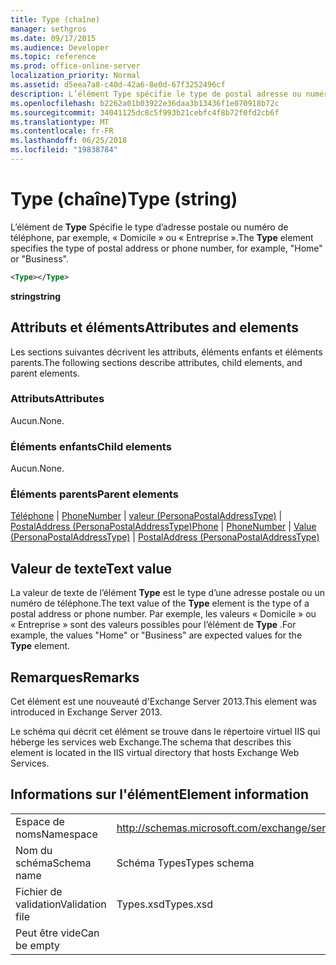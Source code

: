 ```yaml
---
title: Type (chaîne)
manager: sethgros
ms.date: 09/17/2015
ms.audience: Developer
ms.topic: reference
ms.prod: office-online-server
localization_priority: Normal
ms.assetid: d5eea7a8-c40d-42a6-8e0d-67f3252496cf
description: L’élément Type spécifie le type de postal adresse ou numéro de téléphone, par exemple, HomeorBusiness.
ms.openlocfilehash: b2262a01b03922e36daa3b13436f1e070918b72c
ms.sourcegitcommit: 34041125dc8c5f993b21cebfc4f8b72f0fd2cb6f
ms.translationtype: MT
ms.contentlocale: fr-FR
ms.lasthandoff: 06/25/2018
ms.locfileid: "19838784"
---
```

# <a name="type-string"></a><span data-ttu-id="6c9d4-103">Type (chaîne)</span><span class="sxs-lookup"><span data-stu-id="6c9d4-103">Type (string)</span></span>

<span data-ttu-id="6c9d4-104">L’élément de **Type** Spécifie le type d’adresse postale ou numéro de téléphone, par exemple, « Domicile » ou « Entreprise ».</span><span class="sxs-lookup"><span data-stu-id="6c9d4-104">The **Type** element specifies the type of postal address or phone number, for example, "Home" or "Business".</span></span> 
  
```XML
<Type></Type>
```

 <span data-ttu-id="6c9d4-105">**string**</span><span class="sxs-lookup"><span data-stu-id="6c9d4-105">**string**</span></span>
## <a name="attributes-and-elements"></a><span data-ttu-id="6c9d4-106">Attributs et éléments</span><span class="sxs-lookup"><span data-stu-id="6c9d4-106">Attributes and elements</span></span>

<span data-ttu-id="6c9d4-107">Les sections suivantes décrivent les attributs, éléments enfants et éléments parents.</span><span class="sxs-lookup"><span data-stu-id="6c9d4-107">The following sections describe attributes, child elements, and parent elements.</span></span>
  
### <a name="attributes"></a><span data-ttu-id="6c9d4-108">Attributs</span><span class="sxs-lookup"><span data-stu-id="6c9d4-108">Attributes</span></span>

<span data-ttu-id="6c9d4-109">Aucun.</span><span class="sxs-lookup"><span data-stu-id="6c9d4-109">None.</span></span>
  
### <a name="child-elements"></a><span data-ttu-id="6c9d4-110">Éléments enfants</span><span class="sxs-lookup"><span data-stu-id="6c9d4-110">Child elements</span></span>

<span data-ttu-id="6c9d4-111">Aucun.</span><span class="sxs-lookup"><span data-stu-id="6c9d4-111">None.</span></span>
  
### <a name="parent-elements"></a><span data-ttu-id="6c9d4-112">Éléments parents</span><span class="sxs-lookup"><span data-stu-id="6c9d4-112">Parent elements</span></span>

<span data-ttu-id="6c9d4-113">[Téléphone](phone.md) | [PhoneNumber](phonenumber.md) | [valeur (PersonaPostalAddressType)](value-personapostaladdresstype.md) | [PostalAddress (PersonaPostalAddressType)](postaladdress-personapostaladdresstype.md)</span><span class="sxs-lookup"><span data-stu-id="6c9d4-113">[Phone](phone.md) | [PhoneNumber](phonenumber.md) | [Value (PersonaPostalAddressType)](value-personapostaladdresstype.md) | [PostalAddress (PersonaPostalAddressType)](postaladdress-personapostaladdresstype.md)</span></span>
  
## <a name="text-value"></a><span data-ttu-id="6c9d4-114">Valeur de texte</span><span class="sxs-lookup"><span data-stu-id="6c9d4-114">Text value</span></span>

<span data-ttu-id="6c9d4-115">La valeur de texte de l’élément **Type** est le type d’une adresse postale ou un numéro de téléphone.</span><span class="sxs-lookup"><span data-stu-id="6c9d4-115">The text value of the **Type** element is the type of a postal address or phone number.</span></span> <span data-ttu-id="6c9d4-116">Par exemple, les valeurs « Domicile » ou « Entreprise » sont des valeurs possibles pour l’élément de **Type** .</span><span class="sxs-lookup"><span data-stu-id="6c9d4-116">For example, the values "Home" or "Business" are expected values for the **Type** element.</span></span> 
  
## <a name="remarks"></a><span data-ttu-id="6c9d4-117">Remarques</span><span class="sxs-lookup"><span data-stu-id="6c9d4-117">Remarks</span></span>

<span data-ttu-id="6c9d4-118">Cet élément est une nouveauté d'Exchange Server 2013.</span><span class="sxs-lookup"><span data-stu-id="6c9d4-118">This element was introduced in Exchange Server 2013.</span></span>
  
<span data-ttu-id="6c9d4-119">Le schéma qui décrit cet élément se trouve dans le répertoire virtuel IIS qui héberge les services web Exchange.</span><span class="sxs-lookup"><span data-stu-id="6c9d4-119">The schema that describes this element is located in the IIS virtual directory that hosts Exchange Web Services.</span></span>
  
## <a name="element-information"></a><span data-ttu-id="6c9d4-120">Informations sur l'élément</span><span class="sxs-lookup"><span data-stu-id="6c9d4-120">Element information</span></span>

|||
|:-----|:-----|
|<span data-ttu-id="6c9d4-121">Espace de noms</span><span class="sxs-lookup"><span data-stu-id="6c9d4-121">Namespace</span></span>  <br/> |http://schemas.microsoft.com/exchange/services/2006/types  <br/> |
|<span data-ttu-id="6c9d4-122">Nom du schéma</span><span class="sxs-lookup"><span data-stu-id="6c9d4-122">Schema name</span></span>  <br/> |<span data-ttu-id="6c9d4-123">Schéma Types</span><span class="sxs-lookup"><span data-stu-id="6c9d4-123">Types schema</span></span>  <br/> |
|<span data-ttu-id="6c9d4-124">Fichier de validation</span><span class="sxs-lookup"><span data-stu-id="6c9d4-124">Validation file</span></span>  <br/> |<span data-ttu-id="6c9d4-125">Types.xsd</span><span class="sxs-lookup"><span data-stu-id="6c9d4-125">Types.xsd</span></span>  <br/> |
|<span data-ttu-id="6c9d4-126">Peut être vide</span><span class="sxs-lookup"><span data-stu-id="6c9d4-126">Can be empty</span></span>  <br/> ||
   

